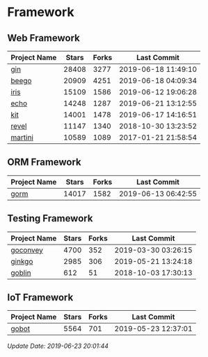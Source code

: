 # Framework

## Web Framework

| Project Name | Stars | Forks | Last Commit |
| ------------ | ----- | ----- | ----------- |
| [gin](https://github.com/gin-gonic/gin) | 28408 | 3277 | 2019-06-18 11:49:10 |
| [beego](https://github.com/astaxie/beego) | 20909 | 4251 | 2019-06-18 04:09:34 |
| [iris](https://github.com/kataras/iris) | 15109 | 1586 | 2019-06-12 19:06:28 |
| [echo](https://github.com/labstack/echo) | 14248 | 1287 | 2019-06-21 13:12:55 |
| [kit](https://github.com/go-kit/kit) | 14001 | 1478 | 2019-06-17 14:16:51 |
| [revel](https://github.com/revel/revel) | 11147 | 1340 | 2018-10-30 13:23:52 |
| [martini](https://github.com/go-martini/martini) | 10589 | 1089 | 2017-01-21 21:58:54 |

## ORM Framework

| Project Name | Stars | Forks | Last Commit |
| ------------ | ----- | ----- | ----------- |
| [gorm](https://github.com/jinzhu/gorm) | 14017 | 1582 | 2019-06-13 06:42:55 |

## Testing Framework

| Project Name | Stars | Forks | Last Commit |
| ------------ | ----- | ----- | ----------- |
| [goconvey](https://github.com/smartystreets/goconvey) | 4700 | 352 | 2019-03-30 03:26:15 |
| [ginkgo](https://github.com/onsi/ginkgo) | 2985 | 306 | 2019-05-21 13:24:18 |
| [goblin](https://github.com/franela/goblin) | 612 | 51 | 2018-10-03 17:30:13 |

## IoT Framework

| Project Name | Stars | Forks | Last Commit |
| ------------ | ----- | ----- | ----------- |
| [gobot](https://github.com/hybridgroup/gobot) | 5564 | 701 | 2019-05-23 12:37:01 |

*Update Date: 2019-06-23 20:01:44*
